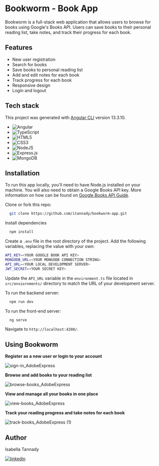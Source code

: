 
# Bookworm - Book App

Bookworm is a full-stack web application that allows users to browse for books using Google's Books API. Users can save books to their personal reading list, take notes, and track their progress for each book. 

## Features
- New user registration
- Search for books
- Save books to personal reading list
- Add and edit notes for each book
- Track progress for each book
- Responsive design
- Login and logout

## Tech stack
This project was generated with [Angular CLI](https://github.com/angular/angular-cli) version 13.3.10.

- ![Angular](https://img.shields.io/badge/angular-%23DD0031.svg?style=for-the-badge&logo=angular&logoColor=white)
- ![TypeScript](https://img.shields.io/badge/typescript-%23007ACC.svg?style=for-the-badge&logo=typescript&logoColor=white)
- ![HTML5](https://img.shields.io/badge/html5-%23E34F26.svg?style=for-the-badge&logo=html5&logoColor=white)
- ![CSS3](https://img.shields.io/badge/css3-%231572B6.svg?style=for-the-badge&logo=css3&logoColor=white)
- ![NodeJS](https://img.shields.io/badge/node.js-6DA55F?style=for-the-badge&logo=node.js&logoColor=white)
- ![Express.js](https://img.shields.io/badge/express.js-%23404d59.svg?style=for-the-badge&logo=express&logoColor=%2361DAFB)
- ![MongoDB](https://img.shields.io/badge/MongoDB-%234ea94b.svg?style=for-the-badge&logo=mongodb&logoColor=white)


## Installation
To run this app locally, you'll need to have Node.js installed on your machine. You will also need to obtain a Google Books API key. More information on how can be found on [Google Books API Guide](https://developers.google.com/books/docs/v1/getting_started). 

Clone or fork this repo:
```bash
  git clone https://github.com/itannady/bookworm-app.git
```

Install dependencies
```bash
  npm install
```

Create a `.env` file in the root directory of the project. Add the following variables, replacing the value with your own:

```bash
API_KEY=<YOUR GOOGLE BOOK API KEY>
MONGODB_URL=<YOUR MONGODB CONNECTION STRING>
API_URL=<YOUR LOCAL DEVELOPMENT SERVER>
JWT_SECRET=<YOUR SECRET KEY>
```

Update the `API_URL` variable in the `environment.ts` file located in `src/enviornments/` directory to match the URL of your development server. 

To run the backend server:
```bash
  npm run dev
```
To run the front-end server:
```bash
  ng serve
```
Navigate to `http://localhost:4200/`.
    
    
    
## Using Bookworm

**Register as a new user or login to your account**

![sign-in_AdobeExpress](https://github.com/itannady/bookworm-app/assets/93556334/ac34a42a-56fc-4f49-8540-cc0e0de56ced)

**Browse and add books to your reading list**

![browse-books_AdobeExpress](https://github.com/itannady/bookworm-app/assets/93556334/6baff7d6-0c85-46e5-b17e-de81b6fa335f)

**View and manage all your books in one place**

![view-books_AdobeExpress](https://github.com/itannady/bookworm-app/assets/93556334/d7eda9ee-1adf-4eb8-b7c2-65fdee94be0d)


**Track your reading progress and take notes for each book**

![track-books_AdobeExpress (1)](https://github.com/itannady/bookworm-app/assets/93556334/b87647a5-f661-4fec-9f81-a7dbfb52c3e9)



## Author

Isabella Tannady

[![linkedin](https://img.shields.io/badge/linkedin-0A66C2?style=for-the-badge&logo=linkedin&logoColor=white)]()

